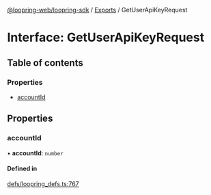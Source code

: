 [@loopring-web/loopring-sdk](../README.md) / [Exports](../modules.md) / GetUserApiKeyRequest

# Interface: GetUserApiKeyRequest

## Table of contents

### Properties

- [accountId](GetUserApiKeyRequest.md#accountid)

## Properties

### accountId

• **accountId**: `number`

#### Defined in

[defs/loopring_defs.ts:767](https://github.com/Loopring/loopring_sdk/blob/24fdf4c/src/defs/loopring_defs.ts#L767)
